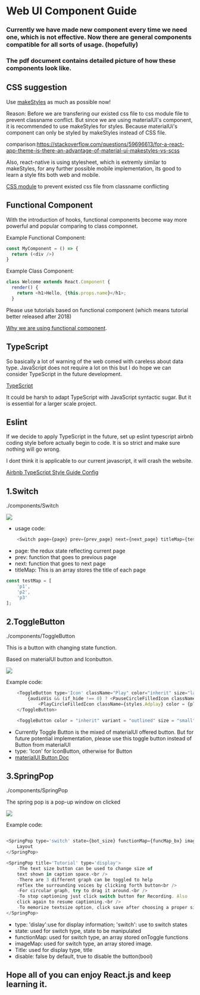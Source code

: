 # Web UI Component Guide

### Currently we have made new component every time we need one, which is not effective. Now there are general components compatible for all sorts of usage. (hopefully)
### The pdf document contains detailed picture of how these components look like.

## CSS suggestion

Use [makeStyles](https://material-ui.com/styles/api/#makestyles-styles-options-hook) as much as possible now!

Reason: Before we are transfering our existed css file to css module file to prevent classname conflict. But since we are using materialUI's component, it is recommended to use
makeStyles for styles. Because materialUi's component can only be styled by makeStyles instead of CSS file.

comparison:https://stackoverflow.com/questions/59696613/for-a-react-app-theme-is-there-an-advantage-of-material-ui-makestyles-vs-scss

Also, react-native is using stylesheet, which is extremly similar to makeStyles, for any further possible mobile implementation, its good to learn a style fits both web and mobile.

[CSS module](https://github.com/css-modules/css-modules) to prevent existed css file from classname conflicting


## Functional Component

With the introduction of hooks, functional components become way more powerful and popular comparing to class componnet.

Example Functional Component:
```js
const MyComponent = () => {
  return (<div />)
}
```

Example Class Component:
```js
class Welcome extends React.Component {
  render() {
    return <h1>Hello, {this.props.name}</h1>;
  }
```

Please use tutorials based on functional component (which means tutorial better released after 2018)

[Why we are using functional component](https://djoech.medium.com/functional-vs-class-components-in-react-231e3fbd7108#:~:text=Functional%20component%20are%20much%20easier,you%20to%20use%20best%20practices).

## TypeScript

So basically a lot of warning of the web comed with careless about data type. JavaScript does not require a lot on this but I do hope we can consider TypeScript in the future development.

[TypeScript](https://www.typescriptlang.org/)

It could be harsh to adapt TypeScript with JavaScript syntactic sugar. But it is essential for a larger scale project.

## Eslint

If we decide to apply TypeScript in the future, set up eslint typescript airbnb coding style before actually begin to code. It is so strict and make sure nothing will go wrong.

I dont think it is applicable to our current javascript, it will crash the website.

[Airbnb TypeScript Style Guide Config](https://www.npmjs.com/package/eslint-config-airbnb-typescript)


## 1.Switch

./components/Switch

![](./image/SwitchApp.png)

* usage code:

```javascript
    <Switch page={page} prev={prev_page} next={next_page} titleMap={testMap} />
```
* page: the redux state reflecting current page
* prev: function that goes to previous page
* next: function that goes to next page
* titleMap: This is an array stores the title of each page

```javascript
const testMap = [
    'p1',
    'p2',
    'p3'
];
```

## 2.ToggleButton

./components/ToggleButton

This is a button with changing state function.

Based on materialUI button and Iconbutton.

![](./image/ToggleApp.png)

Example code:

```javascript
    <ToggleButton type='Icon' className="Play" color="inherit" size="large" disabled = {(if_hide === 0)} onClick={() => dispatch(audiovis_flip())}>
        {audioVis && (if_hide !== 0) ? <PauseCircleFilledIcon className="pause" color = {play_color} /> :
            <PlayCircleFilledIcon className={styles.Adplay} color = {play_color} />}
    </ToggleButton>

    <ToggleButton color = "inherit" variant = "outlined" size = "small" onClick={() => dispatch(props.increment())}>+</ToggleButton>

```

* Currently Toggle Button is the mixed of materialUI offered button. But for future potential implementation, please use this toggle button instead of Button from materialUI
* type: 'Icon' for IconButton, otherwise for Button
* [materialUI Button Doc](https://material-ui.com/components/buttons/)

## 3.SpringPop

./components/SpringPop

The spring pop is a pop-up window on clicked

![](./image/SpringPopAppOne.png)

Example code:

```javascript

<SpringPop type='switch' state={bot_size} functionMap={funcMap_bx} imageMap={imageMap_bx} >
    Layout
</SpringPop>

<SpringPop title='Tutorial' type='display'>
    -The text size button can be used to change size of
    text shown in caption space.<br />
    -There are 3 different graph can be toggled to help
    reflex the surrounding voices by clicking forth button<br />
    -For circular graph, try to drag it around.<br />
    -To stop captioning just click switch button for Recording. Also
    click again to resume captioning.<br />
    -To memorize textsize option, click save after choosing a proper size of the text.
</SpringPop>

```
* type: 'dislay':use for display information; 'switch': use to switch states
* state: used for switch type, state to be manipulated
* functionMap: used for switch type, an array stored onToggle functions
* imageMap: used for switch type, an array stored image.
* Title: used for display type, title
* disable: false by default, true to disable the button(bool)


## Hope all of you can enjoy React.js and keep learning it.
